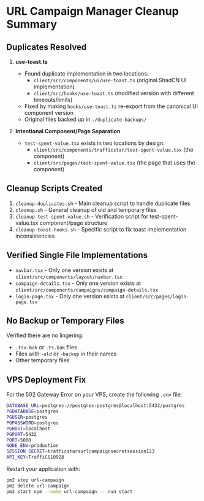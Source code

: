 # URL Campaign Manager Cleanup Summary

## Duplicates Resolved

1. **use-toast.ts**
   - Found duplicate implementation in two locations:
     - `client/src/components/ui/use-toast.ts` (original ShadCN UI implementation)
     - `client/src/hooks/use-toast.ts` (modified version with different timeouts/limits)
   - Fixed by making `hooks/use-toast.ts` re-export from the canonical UI component version
   - Original files backed up in `./duplicate-backups/`

2. **Intentional Component/Page Separation**
   - `test-spent-value.tsx` exists in two locations by design:
     - `client/src/components/trafficstar/test-spent-value.tsx` (the component)
     - `client/src/pages/test-spent-value.tsx` (the page that uses the component)

## Cleanup Scripts Created

1. `cleanup-duplicates.sh` - Main cleanup script to handle duplicate files
2. `cleanup.sh` - General cleanup of old and temporary files
3. `cleanup-test-spent-value.sh` - Verification script for test-spent-value.tsx component/page structure
4. `cleanup-toast-hooks.sh` - Specific script to fix toast implementation inconsistencies

## Verified Single File Implementations

- `navbar.tsx` - Only one version exists at `client/src/components/layout/navbar.tsx`
- `campaign-details.tsx` - Only one version exists at `client/src/components/campaigns/campaign-details.tsx`
- `login-page.tsx` - Only one version exists at `client/src/pages/login-page.tsx`

## No Backup or Temporary Files

Verified there are no lingering:
- `.tsx.bak` or `.ts.bak` files
- Files with `-old` or `-backup` in their names
- Other temporary files

## VPS Deployment Fix

For the 502 Gateway Error on your VPS, create the following `.env` file:

```bash
DATABASE_URL=postgres://postgres:postgres@localhost:5432/postgres
PGDATABASE=postgres
PGUSER=postgres
PGPASSWORD=postgres
PGHOST=localhost
PGPORT=5432
PORT=5000
NODE_ENV=production
SESSION_SECRET=trafficstarsurlcampaignsecretsession123
API_KEY=TraffiCS10928
```

Restart your application with:
```bash
pm2 stop url-campaign
pm2 delete url-campaign
pm2 start npm --name url-campaign -- run start
```